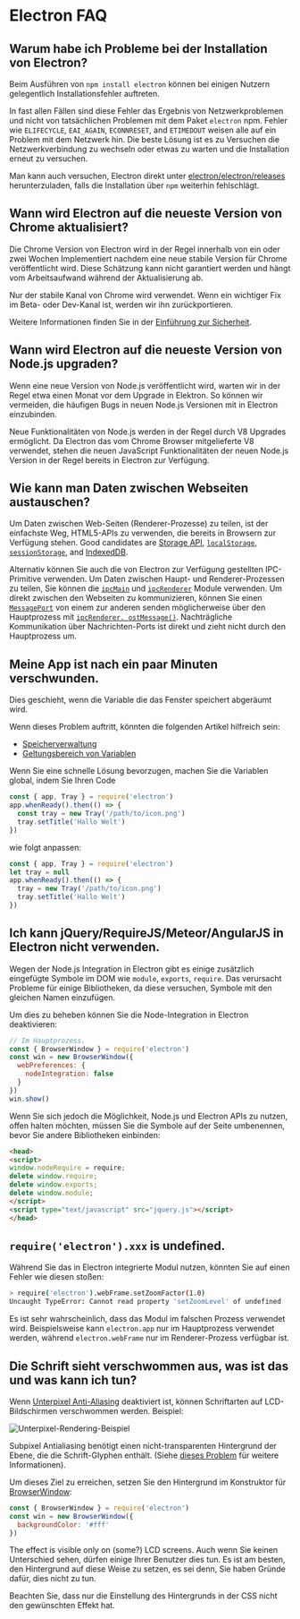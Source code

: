 # Electron FAQ

## Warum habe ich Probleme bei der Installation von Electron?

Beim Ausführen von `npm install electron` können bei einigen Nutzern gelegentlich Installationsfehler auftreten.

In fast allen Fällen sind diese Fehler das Ergebnis von Netzwerkproblemen und nicht von tatsächlichen Problemen mit dem Paket `electron` npm. Fehler wie `ELIFECYCLE`, `EAI_AGAIN`, `ECONNRESET`, and `ETIMEDOUT` weisen alle auf ein Problem mit dem Netzwerk hin. Die beste Lösung ist es zu Versuchen die Netzwerkverbindung zu wechseln oder etwas zu warten und die Installation erneut zu versuchen.

Man kann auch versuchen, Electron direkt unter [electron/electron/releases](https://github.com/electron/electron/releases) herunterzuladen, falls die Installation über `npm` weiterhin fehlschlägt.

## Wann wird Electron auf die neueste Version von Chrome aktualisiert?

Die Chrome Version von Electron wird in der Regel innerhalb von ein oder zwei Wochen Implementiert nachdem eine neue stabile Version für Chrome veröffentlicht wird. Diese Schätzung kann nicht garantiert werden und hängt vom Arbeitsaufwand während der Aktualisierung ab.

Nur der stabile Kanal von Chrome wird verwendet. Wenn ein wichtiger Fix im Beta- oder Dev-Kanal ist, werden wir ihn zurückportieren.

Weitere Informationen finden Sie in der [Einführung zur Sicherheit](tutorial/security.md).

## Wann wird Electron auf die neueste Version von Node.js upgraden?

Wenn eine neue Version von Node.js veröffentlicht wird, warten wir in der Regel etwa einen Monat vor dem Upgrade in Elektron. So können wir vermeiden, die häufigen Bugs in neuen Node.js Versionen mit in Electron einzubinden.

Neue Funktionalitäten von Node.js werden in der Regel durch V8 Upgrades ermöglicht. Da Electron das vom Chrome Browser mitgelieferte V8 verwendet, stehen die neuen JavaScript Funktionalitäten der neuen Node.js Version in der Regel bereits in Electron zur Verfügung.

## Wie kann man Daten zwischen Webseiten austauschen?

Um Daten zwischen Web-Seiten (Renderer-Prozesse) zu teilen, ist der einfachste Weg, HTML5-APIs zu verwenden, die bereits in Browsern zur Verfügung stehen. Good candidates are [Storage API][storage], [`localStorage`][local-storage], [`sessionStorage`][session-storage], and [IndexedDB][indexed-db].

Alternativ können Sie auch die von Electron zur Verfügung gestellten IPC-Primitive verwenden. Um Daten zwischen Haupt- und Renderer-Prozessen zu teilen, Sie können die [`ipcMain`](api/ipc-main.md) und [`ipcRenderer`](api/ipc-renderer.md) Module verwenden. Um direkt zwischen den Webseiten zu kommunizieren, können Sie einen [`MessagePort`][message-port] von einem zur anderen senden möglicherweise über den Hauptprozess mit [`ipcRenderer. ostMessage()`](api/ipc-renderer.md#ipcrendererpostmessagechannel-message-transfer). Nachträgliche Kommunikation über Nachrichten-Ports ist direkt und zieht nicht durch den Hauptprozess um.

## Meine App ist nach ein paar Minuten verschwunden.

Dies geschieht, wenn die Variable die das Fenster speichert abgeräumt wird.

Wenn dieses Problem auftritt, könnten die folgenden Artikel hilfreich sein:

* [Speicherverwaltung][memory-management]
* [Geltungsbereich von Variablen][variable-scope]

Wenn Sie eine schnelle Lösung bevorzugen, machen Sie die Variablen global, indem Sie Ihren Code

```javascript
const { app, Tray } = require('electron')
app.whenReady().then(() => {
  const tray = new Tray('/path/to/icon.png')
  tray.setTitle('Hallo Welt')
})
```

wie folgt anpassen:

```javascript
const { app, Tray } = require('electron')
let tray = null
app.whenReady().then(() => {
  tray = new Tray('/path/to/icon.png')
  tray.setTitle('Hallo Welt')
})
```

## Ich kann jQuery/RequireJS/Meteor/AngularJS in Electron nicht verwenden.

Wegen der Node.js Integration in Electron gibt es einige zusätzlich eingefügte Symbole im DOM wie `module`, `exports`, `require`. Das verursacht Probleme für einige Bibliotheken, da diese versuchen, Symbole mit den gleichen Namen einzufügen.

Um dies zu beheben können Sie die Node-Integration in Electron deaktivieren:

```javascript
// Im Hauptprozess.
const { BrowserWindow } = require('electron')
const win = new BrowserWindow({
  webPreferences: {
    nodeIntegration: false
  }
})
win.show()
```

Wenn Sie sich jedoch die Möglichkeit, Node.js und Electron APIs zu nutzen, offen halten möchten, müssen Sie die Symbole auf der Seite umbenennen, bevor Sie andere Bibliotheken einbinden:

```html
<head>
<script>
window.nodeRequire = require;
delete window.require;
delete window.exports;
delete window.module;
</script>
<script type="text/javascript" src="jquery.js"></script>
</head>
```

## `require('electron').xxx` is undefined.

Während Sie das in Electron integrierte Modul nutzen, könnten Sie auf einen Fehler wie diesen stoßen:

```sh
> require('electron').webFrame.setZoomFactor(1.0)
Uncaught TypeError: Cannot read property 'setZoomLevel' of undefined
```

Es ist sehr wahrscheinlich, dass das Modul im falschen Prozess verwendet wird. Beispielsweise kann `electron.app` nur im Hauptprozess verwendet werden, während `electron.webFrame` nur im Renderer-Prozess verfügbar ist.

## Die Schrift sieht verschwommen aus, was ist das und was kann ich tun?

Wenn [Unterpixel Anti-Aliasing](http://alienryderflex.com/sub_pixel/) deaktiviert ist, können Schriftarten auf LCD-Bildschirmen verschwommen werden. Beispiel:

![Unterpixel-Rendering-Beispiel][]

Subpixel Antialiasing benötigt einen nicht-transparenten Hintergrund der Ebene, die die Schrift-Glyphen enthält. (Siehe [dieses Problem](https://github.com/electron/electron/issues/6344#issuecomment-420371918) für weitere Informationen).

Um dieses Ziel zu erreichen, setzen Sie den Hintergrund im Konstruktor für [BrowserWindow][browser-window]:

```javascript
const { BrowserWindow } = require('electron')
const win = new BrowserWindow({
  backgroundColor: '#fff'
})
```

The effect is visible only on (some?) LCD screens. Auch wenn Sie keinen Unterschied sehen, dürfen einige Ihrer Benutzer dies tun. Es ist am besten, den Hintergrund auf diese Weise zu setzen, es sei denn, Sie haben Gründe dafür, dies nicht zu tun.

Beachten Sie, dass nur die Einstellung des Hintergrunds in der CSS nicht den gewünschten Effekt hat.

[memory-management]: https://developer.mozilla.org/en-US/docs/Web/JavaScript/Memory_Management
[variable-scope]: https://msdn.microsoft.com/library/bzt2dkta(v=vs.94).aspx
[storage]: https://developer.mozilla.org/en-US/docs/Web/API/Storage
[local-storage]: https://developer.mozilla.org/en-US/docs/Web/API/Window/localStorage
[session-storage]: https://developer.mozilla.org/en-US/docs/Web/API/Window/sessionStorage
[indexed-db]: https://developer.mozilla.org/en-US/docs/Web/API/IndexedDB_API
[message-port]: https://developer.mozilla.org/en-US/docs/Web/API/MessagePort
[browser-window]: api/browser-window.md
[Unterpixel-Rendering-Beispiel]: images/subpixel-rendering-screenshot.gif
